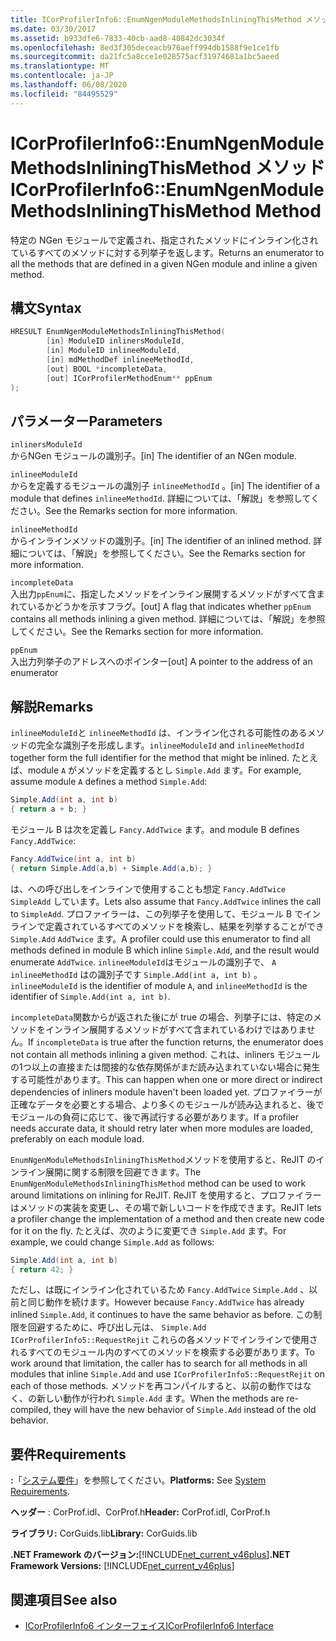 ```yaml
---
title: ICorProfilerInfo6::EnumNgenModuleMethodsInliningThisMethod メソッド
ms.date: 03/30/2017
ms.assetid: b933dfe6-7833-40cb-aad8-40842dc3034f
ms.openlocfilehash: 8ed3f305deceacb976aeff994db1588f9e1ce1fb
ms.sourcegitcommit: da21fc5a8cce1e028575acf31974681a1bc5aeed
ms.translationtype: MT
ms.contentlocale: ja-JP
ms.lasthandoff: 06/08/2020
ms.locfileid: "84495529"
---
```

# <a name="icorprofilerinfo6enumngenmodulemethodsinliningthismethod-method"></a><span data-ttu-id="1fc0f-102">ICorProfilerInfo6::EnumNgenModuleMethodsInliningThisMethod メソッド</span><span class="sxs-lookup"><span data-stu-id="1fc0f-102">ICorProfilerInfo6::EnumNgenModuleMethodsInliningThisMethod Method</span></span>

<span data-ttu-id="1fc0f-103">特定の NGen モジュールで定義され、指定されたメソッドにインライン化されているすべてのメソッドに対する列挙子を返します。</span><span class="sxs-lookup"><span data-stu-id="1fc0f-103">Returns an enumerator to all the methods that are defined in a given NGen module and inline a given method.</span></span>

## <a name="syntax"></a><span data-ttu-id="1fc0f-104">構文</span><span class="sxs-lookup"><span data-stu-id="1fc0f-104">Syntax</span></span>

```cpp
HRESULT EnumNgenModuleMethodsInliningThisMethod(
        [in] ModuleID inlinersModuleId,
        [in] ModuleID inlineeModuleId,
        [in] mdMethodDef inlineeMethodId,
        [out] BOOL *incompleteData,
        [out] ICorProfilerMethodEnum** ppEnum
);
```

## <a name="parameters"></a><span data-ttu-id="1fc0f-105">パラメーター</span><span class="sxs-lookup"><span data-stu-id="1fc0f-105">Parameters</span></span>

`inlinersModuleId`\
<span data-ttu-id="1fc0f-106">からNGen モジュールの識別子。</span><span class="sxs-lookup"><span data-stu-id="1fc0f-106">[in] The identifier of an NGen module.</span></span>

`inlineeModuleId`\
<span data-ttu-id="1fc0f-107">からを定義するモジュールの識別子 `inlineeMethodId` 。</span><span class="sxs-lookup"><span data-stu-id="1fc0f-107">[in] The identifier of a module that defines `inlineeMethodId`.</span></span> <span data-ttu-id="1fc0f-108">詳細については、「解説」を参照してください。</span><span class="sxs-lookup"><span data-stu-id="1fc0f-108">See the Remarks section for more information.</span></span>

`inlineeMethodId`\
<span data-ttu-id="1fc0f-109">からインラインメソッドの識別子。</span><span class="sxs-lookup"><span data-stu-id="1fc0f-109">[in] The identifier of an inlined method.</span></span> <span data-ttu-id="1fc0f-110">詳細については、「解説」を参照してください。</span><span class="sxs-lookup"><span data-stu-id="1fc0f-110">See the Remarks section for more information.</span></span>

`incompleteData`\
<span data-ttu-id="1fc0f-111">入出力`ppEnum`に、指定したメソッドをインライン展開するメソッドがすべて含まれているかどうかを示すフラグ。</span><span class="sxs-lookup"><span data-stu-id="1fc0f-111">[out] A flag that indicates whether `ppEnum` contains all methods inlining a given method.</span></span>  <span data-ttu-id="1fc0f-112">詳細については、「解説」を参照してください。</span><span class="sxs-lookup"><span data-stu-id="1fc0f-112">See the Remarks section for more information.</span></span>

`ppEnum`\
<span data-ttu-id="1fc0f-113">入出力列挙子のアドレスへのポインター</span><span class="sxs-lookup"><span data-stu-id="1fc0f-113">[out] A pointer to the address of an enumerator</span></span>

## <a name="remarks"></a><span data-ttu-id="1fc0f-114">解説</span><span class="sxs-lookup"><span data-stu-id="1fc0f-114">Remarks</span></span>

<span data-ttu-id="1fc0f-115">`inlineeModuleId`と `inlineeMethodId` は、インライン化される可能性のあるメソッドの完全な識別子を形成します。</span><span class="sxs-lookup"><span data-stu-id="1fc0f-115">`inlineeModuleId` and `inlineeMethodId` together form the full identifier for the method that might be inlined.</span></span> <span data-ttu-id="1fc0f-116">たとえば、module `A` がメソッドを定義するとし `Simple.Add` ます。</span><span class="sxs-lookup"><span data-stu-id="1fc0f-116">For example, assume module `A` defines a method `Simple.Add`:</span></span>

```csharp
Simple.Add(int a, int b)
{ return a + b; }
```

<span data-ttu-id="1fc0f-117">モジュール B は次を定義し `Fancy.AddTwice` ます。</span><span class="sxs-lookup"><span data-stu-id="1fc0f-117">and module B defines `Fancy.AddTwice`:</span></span>

```csharp
Fancy.AddTwice(int a, int b)
{ return Simple.Add(a,b) + Simple.Add(a,b); }
```

<span data-ttu-id="1fc0f-118">は、への呼び出しをインラインで使用することも想定 `Fancy.AddTwice` `SimpleAdd` しています。</span><span class="sxs-lookup"><span data-stu-id="1fc0f-118">Lets also assume that `Fancy.AddTwice` inlines the call to `SimpleAdd`.</span></span> <span data-ttu-id="1fc0f-119">プロファイラーは、この列挙子を使用して、モジュール B でインラインで定義されているすべてのメソッドを検索し、結果を列挙することができ `Simple.Add` `AddTwice` ます。</span><span class="sxs-lookup"><span data-stu-id="1fc0f-119">A profiler could use this enumerator to find all methods defined in module B which inline `Simple.Add`, and the result would enumerate `AddTwice`.</span></span>  <span data-ttu-id="1fc0f-120">`inlineeModuleId`はモジュールの識別子で、 `A` `inlineeMethodId` はの識別子です `Simple.Add(int a, int b)` 。</span><span class="sxs-lookup"><span data-stu-id="1fc0f-120">`inlineeModuleId` is the identifier of module `A`, and `inlineeMethodId` is the identifier of `Simple.Add(int a, int b)`.</span></span>

<span data-ttu-id="1fc0f-121">`incompleteData`関数からが返された後にが true の場合、列挙子には、特定のメソッドをインライン展開するメソッドがすべて含まれているわけではありません。</span><span class="sxs-lookup"><span data-stu-id="1fc0f-121">If `incompleteData` is true after the function returns, the enumerator does not contain all methods inlining a given method.</span></span> <span data-ttu-id="1fc0f-122">これは、inliners モジュールの1つ以上の直接または間接的な依存関係がまだ読み込まれていない場合に発生する可能性があります。</span><span class="sxs-lookup"><span data-stu-id="1fc0f-122">This can happen when one or more direct or indirect dependencies of inliners module haven't been loaded yet.</span></span> <span data-ttu-id="1fc0f-123">プロファイラーが正確なデータを必要とする場合、より多くのモジュールが読み込まれると、後でモジュールの負荷に応じて、後で再試行する必要があります。</span><span class="sxs-lookup"><span data-stu-id="1fc0f-123">If a profiler needs accurate data, it should retry later when more modules are loaded, preferably on each module load.</span></span>

<span data-ttu-id="1fc0f-124">`EnumNgenModuleMethodsInliningThisMethod`メソッドを使用すると、ReJIT のインライン展開に関する制限を回避できます。</span><span class="sxs-lookup"><span data-stu-id="1fc0f-124">The `EnumNgenModuleMethodsInliningThisMethod` method can be used to work around limitations on inlining for ReJIT.</span></span> <span data-ttu-id="1fc0f-125">ReJIT を使用すると、プロファイラーはメソッドの実装を変更し、その場で新しいコードを作成できます。</span><span class="sxs-lookup"><span data-stu-id="1fc0f-125">ReJIT lets a profiler change the implementation of a method and then create new code for it on the fly.</span></span> <span data-ttu-id="1fc0f-126">たとえば、次のように変更でき `Simple.Add` ます。</span><span class="sxs-lookup"><span data-stu-id="1fc0f-126">For example, we could change `Simple.Add` as follows:</span></span>

```csharp
Simple.Add(int a, int b)
{ return 42; }
```

<span data-ttu-id="1fc0f-127">ただし、は既にインライン化されているため `Fancy.AddTwice` `Simple.Add` 、以前と同じ動作を続けます。</span><span class="sxs-lookup"><span data-stu-id="1fc0f-127">However because `Fancy.AddTwice` has already inlined `Simple.Add`, it continues to have the same behavior as before.</span></span> <span data-ttu-id="1fc0f-128">この制限を回避するために、呼び出し元は、 `Simple.Add` `ICorProfilerInfo5::RequestRejit` これらの各メソッドでインラインで使用されるすべてのモジュール内のすべてのメソッドを検索する必要があります。</span><span class="sxs-lookup"><span data-stu-id="1fc0f-128">To work around that limitation, the caller has to search for all methods in all modules that inline `Simple.Add` and use `ICorProfilerInfo5::RequestRejit` on each of those methods.</span></span> <span data-ttu-id="1fc0f-129">メソッドを再コンパイルすると、以前の動作ではなく、の新しい動作が行われ `Simple.Add` ます。</span><span class="sxs-lookup"><span data-stu-id="1fc0f-129">When the methods are re-compiled, they will have the new behavior of `Simple.Add` instead of the old behavior.</span></span>

## <a name="requirements"></a><span data-ttu-id="1fc0f-130">要件</span><span class="sxs-lookup"><span data-stu-id="1fc0f-130">Requirements</span></span>

<span data-ttu-id="1fc0f-131">**:**「[システム要件](../../get-started/system-requirements.md)」を参照してください。</span><span class="sxs-lookup"><span data-stu-id="1fc0f-131">**Platforms:** See [System Requirements](../../get-started/system-requirements.md).</span></span>

<span data-ttu-id="1fc0f-132">**ヘッダー** : CorProf.idl、CorProf.h</span><span class="sxs-lookup"><span data-stu-id="1fc0f-132">**Header:** CorProf.idl, CorProf.h</span></span>

<span data-ttu-id="1fc0f-133">**ライブラリ:** CorGuids.lib</span><span class="sxs-lookup"><span data-stu-id="1fc0f-133">**Library:** CorGuids.lib</span></span>

<span data-ttu-id="1fc0f-134">**.NET Framework のバージョン:**[!INCLUDE[net_current_v46plus](../../../../includes/net-current-v46plus-md.md)]</span><span class="sxs-lookup"><span data-stu-id="1fc0f-134">**.NET Framework Versions:** [!INCLUDE[net_current_v46plus](../../../../includes/net-current-v46plus-md.md)]</span></span>

## <a name="see-also"></a><span data-ttu-id="1fc0f-135">関連項目</span><span class="sxs-lookup"><span data-stu-id="1fc0f-135">See also</span></span>

- [<span data-ttu-id="1fc0f-136">ICorProfilerInfo6 インターフェイス</span><span class="sxs-lookup"><span data-stu-id="1fc0f-136">ICorProfilerInfo6 Interface</span></span>](icorprofilerinfo6-interface.md)
